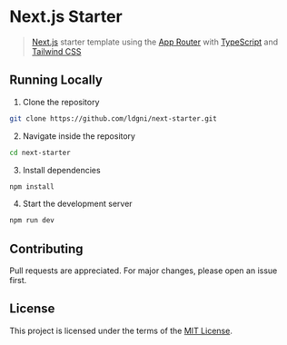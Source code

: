 # Next.js Starter

> [Next.js](https://nextjs.org/) starter template using the [App Router](https://nextjs.org/docs/app) with [TypeScript](https://www.typescriptlang.org/) and [Tailwind CSS](https://tailwindcss.com/)

## Running Locally

1. Clone the repository

```sh
git clone https://github.com/ldgni/next-starter.git
```

2. Navigate inside the repository

```sh
cd next-starter
```

3. Install dependencies

```sh
npm install
```

4. Start the development server

```sh
npm run dev
```

## Contributing

Pull requests are appreciated. For major changes, please open an issue first.

## License

This project is licensed under the terms of the [MIT License](LICENSE).

